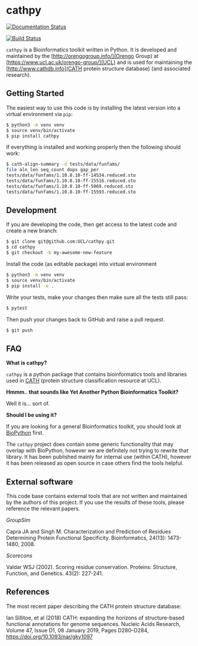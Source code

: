 # cathpy

[![Documentation Status](https://readthedocs.org/projects/cathpy/badge/?version=latest)](https://cathpy.readthedocs.io/en/latest/?badge=latest)

[![Build Status](https://travis-ci.com/UCL/cathpy.svg?branch=master)](https://travis-ci.com/UCL/cathpy)

`cathpy` is a Bioinformatics toolkit written in Python. It is developed and maintained by the
[http://orengogroup.info/](Orengo Group) at [https://www.ucl.ac.uk/orengo-group/](UCL) and is used for maintaining the [http://www.cathdb.info](CATH protein structure database) (and associated research).



## Getting Started

The easiest way to use this code is by installing the latest version into a virtual environment via `pip`:

```sh
$ python3 -m venv venv
$ source venv/bin/activate
$ pip install cathpy
```

If everything is installed and working properly then the following should work:

```sh
$ cath-align-summary -d tests/data/funfams/
file aln_len seq_count dops gap_per
tests/data/funfams/1.10.8.10-ff-14534.reduced.sto                          69     51  61.53  12.53
tests/data/funfams/1.10.8.10-ff-15516.reduced.sto                          66    429 100.00  13.04
tests/data/funfams/1.10.8.10-ff-5069.reduced.sto                           59     14   7.81   3.15
tests/data/funfams/1.10.8.10-ff-15593.reduced.sto                          63    203  95.88  17.70
```


## Development

If you are developing the code, then get access to the latest code and create a new branch:

```sh
$ git clone git@github.com:UCL/cathpy.git
$ cd cathpy
$ git checkout -b my-awesome-new-feature
```

Install the code (as editable package) into virtual environment

```sh
$ python3 -m venv venv
$ source venv/bin/activate
$ pip install -e .
```

Write your tests, make your changes then make sure all the tests still pass:

```sh
$ pytest
```

Then push your changes back to GitHub and raise a pull request.

```sh
$ git push
```

## FAQ

**What is cathpy?**

`cathpy` is a python package that contains bioinformatics tools and libraries
used in [CATH](http://cathdb.info) (protein structure classification resource at UCL).

**Hmmm.. that sounds like Yet Another Python Bioinformatics Toolkit?**

Well it is... sort of.

**Should I be using it?**

If you are looking for a general Bioinformatics toolkit, you should look at [BioPython](https://biopython.org/) first.

The `cathpy` project does contain some generic functionality that may overlap with BioPython,
however we are definitely not trying to rewrite that library. It has been published mainly for 
internal use (within CATH), however it has been released as open source in case others find the tools helpful.

## External software

This code base contains external tools that are not written and maintained by the authors
of this project. If you use the results of these tools, please reference the relevant papers.

*GroupSim*

Capra JA and Singh M. Characterization and Prediction of Residues Determining 
Protein Functional Specificity. Bioinformatics, 24(13): 1473-1480, 2008.

*Scorecons*

Valdar WSJ (2002). Scoring residue conservation. Proteins: Structure, Function, 
and Genetics. 43(2): 227-241.

## References

The most recent paper describing the CATH protein structure database:

Ian Sillitoe, et al (2018) CATH: expanding the horizons of structure-based functional annotations for genome sequences.
Nucleic Acids Research, Volume 47, Issue D1, 08 January 2019, Pages D280–D284, https://doi.org/10.1093/nar/gky1097
